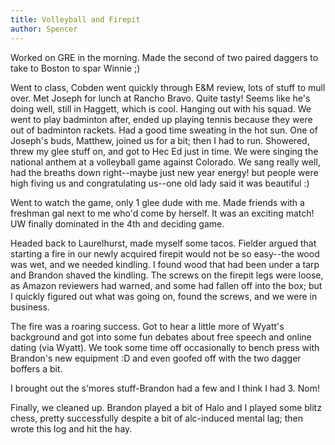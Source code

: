 ```yaml
---
title: Volleyball and Firepit
author: Spencer
---
```


Worked on GRE in the morning. Made the second of two paired daggers to take to Boston to spar Winnie ;)

Went to class, Cobden went quickly through E&M review, lots of stuff to mull over. Met Joseph for lunch at Rancho Bravo. Quite tasty! Seems like he's doing well, still in Haggett, which is cool. Hanging out with his squad. We went to play badminton after, ended up playing tennis because they were out of badminton rackets. Had a good time sweating in the hot sun. One of Joseph's buds, Matthew, joined us for a bit; then I had to run. Showered, threw my glee stuff on, and got to Hec Ed just in time. We were singing the national anthem at a volleyball game against Colorado. We sang really well, had the breaths down right--maybe just new year energy! but people were high fiving us and congratulating us--one old lady said it was beautiful :)

Went to watch the game, only 1 glee dude with me. Made friends with a freshman gal next to me who'd come by herself. It was an exciting match! UW finally dominated in the 4th and deciding game.

Headed back to Laurelhurst, made myself some tacos. Fielder argued that starting a fire in our newly acquired firepit would not be so easy--the wood was wet, and we needed kindling. I found wood that had been under a tarp and Brandon shaved the kindling. The screws on the firepit legs were loose, as Amazon reviewers had warned, and some had fallen off into the box; but I quickly figured out what was going on, found the screws, and we were in business.

The fire was a roaring success. Got to hear a little more of Wyatt's background and got into some fun debates about free speech and online dating (via Wyatt). We took some time off occasionally to bench press with Brandon's new equipment :D and even goofed off with the two dagger boffers a bit.

I brought out the s'mores stuff-Brandon had a few and I think I had 3. Nom!

Finally, we cleaned up. Brandon played a bit of Halo and I played some blitz chess, pretty successfully despite a bit of alc-induced mental lag; then wrote this log and hit the hay.
